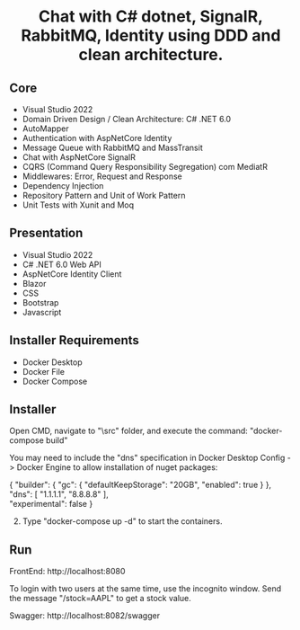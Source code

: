 <h1 align="center">
Chat with C# dotnet, SignalR, RabbitMQ, Identity using DDD and clean architecture. 
</h1>

## Core

- Visual Studio 2022
- Domain Driven Design / Clean Architecture: C# .NET 6.0
- AutoMapper
- Authentication with AspNetCore Identity
- Message Queue with RabbitMQ and MassTransit
- Chat with AspNetCore SignalR
- CQRS (Command Query Responsibility Segregation) com MediatR
- Middlewares: Error, Request and Response
- Dependency Injection
- Repository Pattern and Unit of Work Pattern
- Unit Tests with Xunit and Moq

## Presentation

- Visual Studio 2022
- C# .NET 6.0 Web API
- AspNetCore Identity Client
- Blazor
- CSS
- Bootstrap
- Javascript

## Installer Requirements

- Docker Desktop
- Docker File 
- Docker Compose

## Installer

Open CMD, navigate to "\src" folder, and execute the command: "docker-compose build"

You may need to include the "dns" specification in Docker Desktop Config -> Docker Engine to allow installation of nuget packages:

{
  "builder": {
    "gc": {
      "defaultKeepStorage": "20GB",
      "enabled": true
    }
  },
  "dns": [
    "1.1.1.1",
    "8.8.8.8"
  ],  
  "experimental": false
} 

2. Type "docker-compose up -d" to start the containers.

## Run

FrontEnd: http://localhost:8080

To login with two users at the same time, use the incognito window.
Send the message "/stock=AAPL" to get a stock value.

Swagger: http://localhost:8082/swagger
